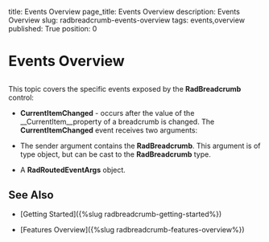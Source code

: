 title: Events Overview
page_title: Events Overview
description: Events Overview
slug: radbreadcrumb-events-overview
tags: events,overview
published: True
position: 0

# Events Overview

## 

This topic covers the specific events exposed by the __RadBreadcrumb__ control:

* __CurrentItemChanged__ - occurs after the value of the __CurrentItem__property of a breadcrumb is changed. The __CurrentItemChanged__ event receives two arguments:

* The sender argument contains the __RadBreadcrumb__. This argument is of type object, but can be cast to the __RadBreadcrumb__ type. 

* A __RadRoutedEventArgs__ object.

## See Also

 * [Getting Started]({%slug radbreadcrumb-getting-started%})

 * [Features Overview]({%slug radbreadcrumb-features-overview%})
